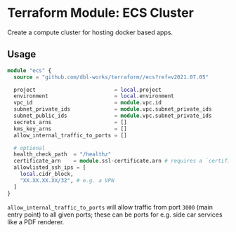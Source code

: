# Terraform Module: ECS Cluster

Create a compute cluster for hosting docker based apps.


## Usage

```terraform
module "ecs" {
  source = "github.com/dbl-works/terraform//ecs?ref=v2021.07.05"

  project                         = local.project
  environment                     = local.environment
  vpc_id                          = module.vpc.id
  subnet_private_ids              = module.vpc.subnet_private_ids
  subnet_public_ids               = module.vpc.subnet_private_ids
  secrets_arns                    = []
  kms_key_arns                    = []
  allow_internal_traffic_to_ports = []

  # optional
  health_check_path  = "/healthz"
  certificate_arn    = module.ssl-certificate.arn # requires a `certificate` module to be created separately
  allowlisted_ssh_ips = [
    local.cidr_block,
    "XX.XX.XX.XX/32", # e.g. a VPN
  ]
}
```

`allow_internal_traffic_to_ports` will allow traffic from port `3000` (main entry point) to all given ports; these can be ports for e.g. side car services like a PDF renderer.
